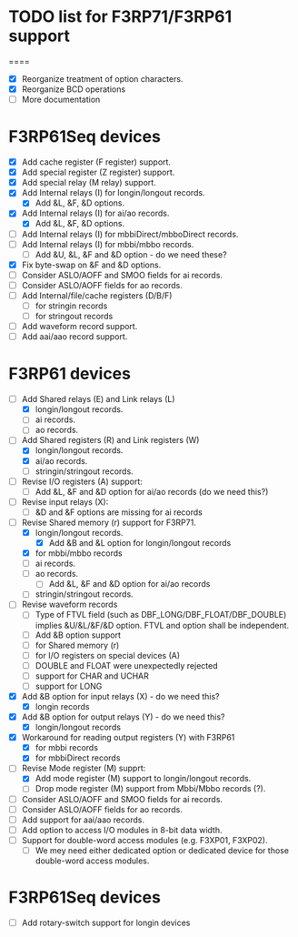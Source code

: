 TODO list for F3RP71/F3RP61 support
====

====
- [x] Reorganize treatment of option characters.
- [x] Reorganize BCD operations
- [ ] More documentation

F3RP61Seq devices
====
- [x] Add cache register (F register) support.
- [x] Add special register (Z register) support.
- [x] Add special relay (M relay) support.
- [x] Add Internal relays (I) for longin/longout records.
  - [x] Add &L, &F, &D options.
- [x] Add Internal relays (I) for ai/ao records.
  - [x] Add &L, &F, &D options.
- [ ] Add Internal relays (I) for mbbiDirect/mbboDirect records.
- [ ] Add Internal relays (I) for mbbi/mbbo records.
  - [ ] Add &U, &L, &F and &D option - do we need these?
- [x] Fix byte-swap on &F and &D options.
- [ ] Consider ASLO/AOFF and SMOO fields for ai records.
- [ ] Consider ASLO/AOFF fields for ao records.
- [ ] Add Internal/file/cache registers (D/B/F)
  - [ ] for stringin records
  - [ ] for stringout records
- [ ] Add waveform record support.
- [ ] Add aai/aao record support.

F3RP61 devices
====
- [ ] Add Shared relays (E) and Link relays (L)
  - [x] longin/longout records.
  - [ ] ai records.
  - [ ] ao records.
- [ ] Add Shared registers (R) and Link registers (W)
  - [x] longin/longout records.
  - [x] ai/ao records.
  - [ ] stringin/stringout records.
- [ ] Revise I/O registers (A) support:
  - [ ] Add &L, &F and &D option for ai/ao records (do we need this?)
- [ ] Revise input relays (X):
  - [ ] &D and &F options are missing for ai records
- [ ] Revise Shared memory (r) support for F3RP71.
  - [x] longin/longout records.
    - [x] Add &B and &L option for longin/longout records
  - [x] for mbbi/mbbo records
  - [ ] ai records.
  - [ ] ao records.
    - [ ] Add &L, &F and &D option for ai/ao records
  - [ ] stringin/stringout records.
- [ ] Revise waveform records
  - [ ] Type of FTVL field (such as DBF_LONG/DBF_FLOAT/DBF_DOUBLE) implies &U/&L/&F/&D option. FTVL and option shall be independent.
  - [ ] Add &B option support
  - [ ] for Shared memory (r)
  - [ ] for I/O registers on special devices (A)
  - [ ] DOUBLE and FLOAT were unexpectedly rejected
  - [ ] support for CHAR and UCHAR
  - [ ] support for LONG
- [x] Add &B option for input relays (X) - do we need this?
  - [x] longin records
- [x] Add &B option for output relays (Y) - do we need this?
  - [x] longin/longout records
- [x] Workaround for reading output registers (Y) with F3RP61
  - [x] for mbbi records
  - [x] for mbbiDirect records
- [ ] Revise Mode register (M) supprt:
  - [x] Add mode register (M) support to longin/longout records.
  - [ ] Drop mode register (M) support from Mbbi/Mbbo records (?).
- [ ] Consider ASLO/AOFF and SMOO fields for ai records.
- [ ] Consider ASLO/AOFF fields for ao records.
- [ ] Add support for aai/aao records.
- [ ] Add option to access I/O modules in 8-bit data width.
- [ ] Support for double-word access modules (e.g. F3XP01, F3XP02).
  - [ ] We mey need either dedicated option or dedicated device for those double-word access modules.

F3RP61Seq devices
====
- [ ] Add rotary-switch support for longin devices
